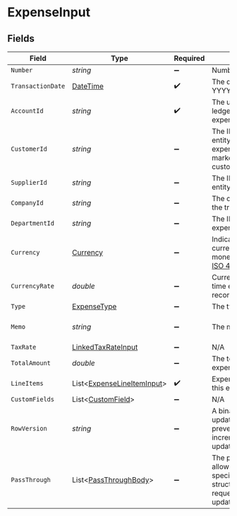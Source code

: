 # ExpenseInput


## Fields

| Field                                                                                                                                                   | Type                                                                                                                                                    | Required                                                                                                                                                | Description                                                                                                                                             | Example                                                                                                                                                 |
| ------------------------------------------------------------------------------------------------------------------------------------------------------- | ------------------------------------------------------------------------------------------------------------------------------------------------------- | ------------------------------------------------------------------------------------------------------------------------------------------------------- | ------------------------------------------------------------------------------------------------------------------------------------------------------- | ------------------------------------------------------------------------------------------------------------------------------------------------------- |
| `Number`                                                                                                                                                | *string*                                                                                                                                                | :heavy_minus_sign:                                                                                                                                      | Number.                                                                                                                                                 | OIT00546                                                                                                                                                |
| `TransactionDate`                                                                                                                                       | [DateTime](https://learn.microsoft.com/en-us/dotnet/api/system.datetime?view=net-5.0)                                                                   | :heavy_check_mark:                                                                                                                                      | The date of the transaction - YYYY:MM::DDThh:mm:ss.sTZD                                                                                                 | 2021-05-01T12:00:00.000Z                                                                                                                                |
| `AccountId`                                                                                                                                             | *string*                                                                                                                                                | :heavy_check_mark:                                                                                                                                      | The unique identifier for the ledger account that this expense should be credited to.                                                                   | 123456                                                                                                                                                  |
| `CustomerId`                                                                                                                                            | *string*                                                                                                                                                | :heavy_minus_sign:                                                                                                                                      | The ID of the customer this entity is linked to. Used for expenses that should be marked as billable to customers.                                      | 12345                                                                                                                                                   |
| `SupplierId`                                                                                                                                            | *string*                                                                                                                                                | :heavy_minus_sign:                                                                                                                                      | The ID of the supplier this entity is linked to.                                                                                                        | 12345                                                                                                                                                   |
| `CompanyId`                                                                                                                                             | *string*                                                                                                                                                | :heavy_minus_sign:                                                                                                                                      | The company or subsidiary id the transaction belongs to                                                                                                 | 12345                                                                                                                                                   |
| `DepartmentId`                                                                                                                                          | *string*                                                                                                                                                | :heavy_minus_sign:                                                                                                                                      | The ID of the department this expense is linked to.                                                                                                     | 12345                                                                                                                                                   |
| `Currency`                                                                                                                                              | [Currency](../../Models/Components/Currency.md)                                                                                                         | :heavy_minus_sign:                                                                                                                                      | Indicates the associated currency for an amount of money. Values correspond to [ISO 4217](https://en.wikipedia.org/wiki/ISO_4217).                      | USD                                                                                                                                                     |
| `CurrencyRate`                                                                                                                                          | *double*                                                                                                                                                | :heavy_minus_sign:                                                                                                                                      | Currency Exchange Rate at the time entity was recorded/generated.                                                                                       | 0.69                                                                                                                                                    |
| `Type`                                                                                                                                                  | [ExpenseType](../../Models/Components/ExpenseType.md)                                                                                                   | :heavy_minus_sign:                                                                                                                                      | The type of expense.                                                                                                                                    | expense                                                                                                                                                 |
| `Memo`                                                                                                                                                  | *string*                                                                                                                                                | :heavy_minus_sign:                                                                                                                                      | The memo of the expense.                                                                                                                                | For travel expenses incurred on 2024-05-15                                                                                                              |
| `TaxRate`                                                                                                                                               | [LinkedTaxRateInput](../../Models/Components/LinkedTaxRateInput.md)                                                                                     | :heavy_minus_sign:                                                                                                                                      | N/A                                                                                                                                                     |                                                                                                                                                         |
| `TotalAmount`                                                                                                                                           | *double*                                                                                                                                                | :heavy_minus_sign:                                                                                                                                      | The total amount of the expense line item.                                                                                                              | 275                                                                                                                                                     |
| `LineItems`                                                                                                                                             | List<[ExpenseLineItemInput](../../Models/Components/ExpenseLineItemInput.md)>                                                                           | :heavy_check_mark:                                                                                                                                      | Expense line items linked to this expense.                                                                                                              |                                                                                                                                                         |
| `CustomFields`                                                                                                                                          | List<[CustomField](../../Models/Components/CustomField.md)>                                                                                             | :heavy_minus_sign:                                                                                                                                      | N/A                                                                                                                                                     |                                                                                                                                                         |
| `RowVersion`                                                                                                                                            | *string*                                                                                                                                                | :heavy_minus_sign:                                                                                                                                      | A binary value used to detect updates to a object and prevent data conflicts. It is incremented each time an update is made to the object.              | 1-12345                                                                                                                                                 |
| `PassThrough`                                                                                                                                           | List<[PassThroughBody](../../Models/Components/PassThroughBody.md)>                                                                                     | :heavy_minus_sign:                                                                                                                                      | The pass_through property allows passing service-specific, custom data or structured modifications in request body when creating or updating resources. |                                                                                                                                                         |